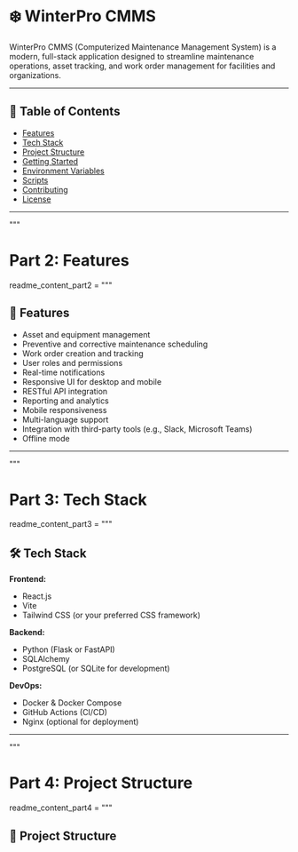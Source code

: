 # ❄️ WinterPro CMMS

WinterPro CMMS (Computerized Maintenance Management System) is a modern, full-stack application designed to streamline maintenance operations, asset tracking, and work order management for facilities and organizations.

---

## 📌 Table of Contents

- [Features](#features)
- [Tech Stack](#tech-stack)
- [Project Structure](#project-structure)
- [Getting Started](#getting-started)
- [Environment Variables](#environment-variables)
- [Scripts](#scripts)
- [Contributing](#contributing)
- [License](#license)

---
"""

# Part 2: Features
readme_content_part2 = """
## 🚀 Features

- Asset and equipment management
- Preventive and corrective maintenance scheduling
- Work order creation and tracking
- User roles and permissions
- Real-time notifications
- Responsive UI for desktop and mobile
- RESTful API integration
- Reporting and analytics
- Mobile responsiveness
- Multi-language support
- Integration with third-party tools (e.g., Slack, Microsoft Teams)
- Offline mode

---
"""

# Part 3: Tech Stack
readme_content_part3 = """
## 🛠 Tech Stack

**Frontend:**
- React.js
- Vite
- Tailwind CSS (or your preferred CSS framework)

**Backend:**
- Python (Flask or FastAPI)
- SQLAlchemy
- PostgreSQL (or SQLite for development)

**DevOps:**
- Docker & Docker Compose
- GitHub Actions (CI/CD)
- Nginx (optional for deployment)

---
"""

# Part 4: Project Structure
readme_content_part4 = """
## 📁 Project Structure


